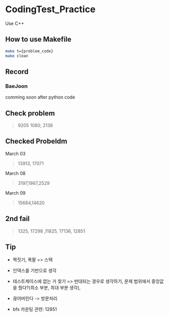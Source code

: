 # CodingTest_Practice

Use C++

## How to use Makefile

```sh
make t={problem_code}
make clean
```


## Record

### BaeJoon

comming soon after python code

## Check problem

> 9205
> 1080, 2138

## Checked Probeldm

March 03
> 13913, 17071

March 08
> 3197,1987,2529

March 09
> 15684,14620

## 2nd fail

> 1325, 17298 ,11825, 17136, 12851


## Tip

- 짝짓기, 폭팔 => 스택
- 인덱스를 기반으로 생각
- 테스트케이스에 없는 거 찾기 => 반대되는 경우로 생각하기, 문제 범위에서 중앙값을 줬다?(최소 부분, 최대 부분 생각),
- 끊어버린다 -> 방문처리

- bfs 카운팅 관련: 12851
